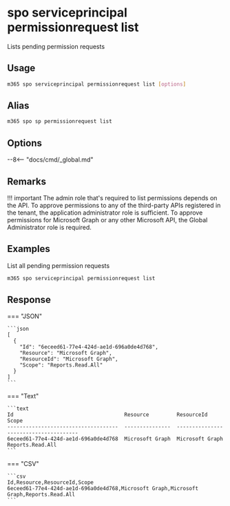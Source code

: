 # spo serviceprincipal permissionrequest list

Lists pending permission requests

## Usage

```sh
m365 spo serviceprincipal permissionrequest list [options]
```

## Alias

```sh
m365 spo sp permissionrequest list
```

## Options

--8<-- "docs/cmd/_global.md"

## Remarks

!!! important
    The admin role that's required to list permissions depends on the API. To approve permissions to any of the third-party APIs registered in the tenant, the application administrator role is sufficient. To approve permissions for Microsoft Graph or any other Microsoft API, the Global Administrator role is required.

## Examples

List all pending permission requests

```sh
m365 spo serviceprincipal permissionrequest list
```

## Response

=== "JSON"

    ```json
    [
      {
        "Id": "6eceed61-77e4-424d-ae1d-696a0de4d768",
        "Resource": "Microsoft Graph",
        "ResourceId": "Microsoft Graph",
        "Scope": "Reports.Read.All"
      }
    ]
    ```

=== "Text"

    ```text
    Id                                    Resource         ResourceId       Scope
    ------------------------------------  ---------------  ---------------  -----------------------
    6eceed61-77e4-424d-ae1d-696a0de4d768  Microsoft Graph  Microsoft Graph  Reports.Read.All
    ```

=== "CSV"

    ```csv
    Id,Resource,ResourceId,Scope
    6eceed61-77e4-424d-ae1d-696a0de4d768,Microsoft Graph,Microsoft Graph,Reports.Read.All
    ```
